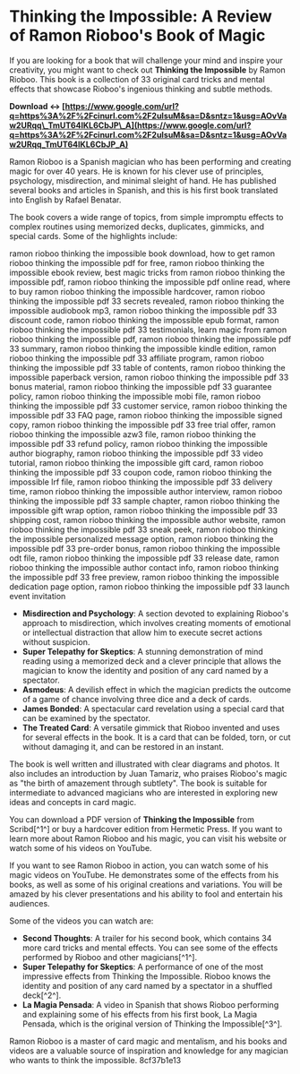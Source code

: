 # Thinking the Impossible: A Review of Ramon Rioboo's Book of Magic
 
If you are looking for a book that will challenge your mind and inspire your creativity, you might want to check out **Thinking the Impossible** by Ramon Rioboo. This book is a collection of 33 original card tricks and mental effects that showcase Rioboo's ingenious thinking and subtle methods.
 
**Download ↔ [https://www.google.com/url?q=https%3A%2F%2Fcinurl.com%2F2uIsuM&sa=D&sntz=1&usg=AOvVaw2URqq\_TmUT64lKL6CbJP\_A](https://www.google.com/url?q=https%3A%2F%2Fcinurl.com%2F2uIsuM&sa=D&sntz=1&usg=AOvVaw2URqq_TmUT64lKL6CbJP_A)**


 
Ramon Rioboo is a Spanish magician who has been performing and creating magic for over 40 years. He is known for his clever use of principles, psychology, misdirection, and minimal sleight of hand. He has published several books and articles in Spanish, and this is his first book translated into English by Rafael Benatar.
 
The book covers a wide range of topics, from simple impromptu effects to complex routines using memorized decks, duplicates, gimmicks, and special cards. Some of the highlights include:
 
ramon rioboo thinking the impossible book download,  how to get ramon rioboo thinking the impossible pdf for free,  ramon rioboo thinking the impossible ebook review,  best magic tricks from ramon rioboo thinking the impossible pdf,  ramon rioboo thinking the impossible pdf online read,  where to buy ramon rioboo thinking the impossible hardcover,  ramon rioboo thinking the impossible pdf 33 secrets revealed,  ramon rioboo thinking the impossible audiobook mp3,  ramon rioboo thinking the impossible pdf 33 discount code,  ramon rioboo thinking the impossible epub format,  ramon rioboo thinking the impossible pdf 33 testimonials,  learn magic from ramon rioboo thinking the impossible pdf,  ramon rioboo thinking the impossible pdf 33 summary,  ramon rioboo thinking the impossible kindle edition,  ramon rioboo thinking the impossible pdf 33 affiliate program,  ramon rioboo thinking the impossible pdf 33 table of contents,  ramon rioboo thinking the impossible paperback version,  ramon rioboo thinking the impossible pdf 33 bonus material,  ramon rioboo thinking the impossible pdf 33 guarantee policy,  ramon rioboo thinking the impossible mobi file,  ramon rioboo thinking the impossible pdf 33 customer service,  ramon rioboo thinking the impossible pdf 33 FAQ page,  ramon rioboo thinking the impossible signed copy,  ramon rioboo thinking the impossible pdf 33 free trial offer,  ramon rioboo thinking the impossible azw3 file,  ramon rioboo thinking the impossible pdf 33 refund policy,  ramon rioboo thinking the impossible author biography,  ramon rioboo thinking the impossible pdf 33 video tutorial,  ramon rioboo thinking the impossible gift card,  ramon rioboo thinking the impossible pdf 33 coupon code,  ramon rioboo thinking the impossible lrf file,  ramon rioboo thinking the impossible pdf 33 delivery time,  ramon rioboo thinking the impossible author interview,  ramon rioboo thinking the impossible pdf 33 sample chapter,  ramon rioboo thinking the impossible gift wrap option,  ramon rioboo thinking the impossible pdf 33 shipping cost,  ramon rioboo thinking the impossible author website,  ramon rioboo thinking the impossible pdf 33 sneak peek,  ramon rioboo thinking the impossible personalized message option,  ramon rioboo thinking the impossible pdf 33 pre-order bonus,  ramon rioboo thinking the impossible odt file,  ramon rioboo thinking the impossible pdf 33 release date,  ramon rioboo thinking the impossible author contact info,  ramon rioboo thinking the impossible pdf 33 free preview,  ramon rioboo thinking the impossible dedication page option,  ramon rioboo thinking the impossible pdf 33 launch event invitation
 
- **Misdirection and Psychology**: A section devoted to explaining Rioboo's approach to misdirection, which involves creating moments of emotional or intellectual distraction that allow him to execute secret actions without suspicion.
- **Super Telepathy for Skeptics**: A stunning demonstration of mind reading using a memorized deck and a clever principle that allows the magician to know the identity and position of any card named by a spectator.
- **Asmodeus**: A devilish effect in which the magician predicts the outcome of a game of chance involving three dice and a deck of cards.
- **James Bonded**: A spectacular card revelation using a special card that can be examined by the spectator.
- **The Treated Card**: A versatile gimmick that Rioboo invented and uses for several effects in the book. It is a card that can be folded, torn, or cut without damaging it, and can be restored in an instant.

The book is well written and illustrated with clear diagrams and photos. It also includes an introduction by Juan Tamariz, who praises Rioboo's magic as "the birth of amazement through subtlety". The book is suitable for intermediate to advanced magicians who are interested in exploring new ideas and concepts in card magic.
 
You can download a PDF version of **Thinking the Impossible** from Scribd[^1^] or buy a hardcover edition from Hermetic Press. If you want to learn more about Ramon Rioboo and his magic, you can visit his website or watch some of his videos on YouTube.

If you want to see Ramon Rioboo in action, you can watch some of his magic videos on YouTube. He demonstrates some of the effects from his books, as well as some of his original creations and variations. You will be amazed by his clever presentations and his ability to fool and entertain his audiences.
 
Some of the videos you can watch are:

- **Second Thoughts**: A trailer for his second book, which contains 34 more card tricks and mental effects. You can see some of the effects performed by Rioboo and other magicians[^1^].
- **Super Telepathy for Skeptics**: A performance of one of the most impressive effects from Thinking the Impossible. Rioboo knows the identity and position of any card named by a spectator in a shuffled deck[^2^].
- **La Magia Pensada**: A video in Spanish that shows Rioboo performing and explaining some of his effects from his first book, La Magia Pensada, which is the original version of Thinking the Impossible[^3^].

Ramon Rioboo is a master of card magic and mentalism, and his books and videos are a valuable source of inspiration and knowledge for any magician who wants to think the impossible.
 8cf37b1e13
 

